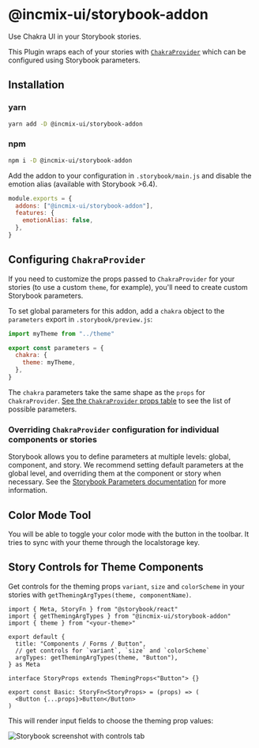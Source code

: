 # @incmix-ui/storybook-addon

Use Chakra UI in your Storybook stories.

This Plugin wraps each of your stories with [`ChakraProvider`][chakraprovider]
which can be configured using Storybook parameters.

## Installation

### yarn

```sh
yarn add -D @incmix-ui/storybook-addon
```

### npm

```sh
npm i -D @incmix-ui/storybook-addon
```

Add the addon to your configuration in `.storybook/main.js` and disable the
emotion alias (available with Storybook >6.4).

```js
module.exports = {
  addons: ["@incmix-ui/storybook-addon"],
  features: {
    emotionAlias: false,
  },
}
```

## Configuring `ChakraProvider`

If you need to customize the props passed to `ChakraProvider` for your stories
(to use a custom `theme`, for example), you'll need to create custom Storybook
parameters.

To set global parameters for this addon, add a `chakra` object to the
`parameters` export in `.storybook/preview.js`:

```js
import myTheme from "../theme"

export const parameters = {
  chakra: {
    theme: myTheme,
  },
}
```

The `chakra` parameters take the same shape as the `props` for `ChakraProvider`.
[See the `ChakraProvider` props table][chakraprovider] to see the list of
possible parameters.

### Overriding `ChakraProvider` configuration for individual components or stories

Storybook allows you to define parameters at multiple levels: global, component,
and story. We recommend setting default parameters at the global level, and
overriding them at the component or story when necessary. See the
[Storybook Parameters documentation](https://storybook.js.org/docs/react/writing-stories/parameters)
for more information.

## Color Mode Tool

You will be able to toggle your color mode with the button in the toolbar. It
tries to sync with your theme through the localstorage key.

## Story Controls for Theme Components

Get controls for the theming props `variant`, `size` and `colorScheme` in your
stories with `getThemingArgTypes(theme, componentName)`.

```tsx
import { Meta, StoryFn } from "@storybook/react"
import { getThemingArgTypes } from "@incmix-ui/storybook-addon"
import { theme } from "<your-theme>"

export default {
  title: "Components / Forms / Button",
  // get controls for `variant`, `size` and `colorScheme`
  argTypes: getThemingArgTypes(theme, "Button"),
} as Meta

interface StoryProps extends ThemingProps<"Button"> {}

export const Basic: StoryFn<StoryProps> = (props) => (
  <Button {...props}>Button</Button>
)
```

This will render input fields to choose the theming prop values:

![Storybook screenshot with controls tab](theming-arg-types.png)

[chakraprovider]:
  https://incmix-ui.com/docs/getting-started#chakraprovider-props
